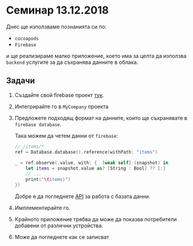 # Семинар 13.12.2018

Днес ще използваме познанията си по:

* `cocoapods`
* `Firebase`

и ще реализираме малко приложение, което има за целта да използва `backend` услугите за да съхранява данните в облака.


## Задачи

1. Създайте свой firebase проект [тук](https://firebase.google.com/docs/reference/swift/firebasedatabase/api/reference/Classes).
2. Интегрирайте го в `MyCompany` проекта
3. Предложете подходящ формат на данните, които ще съхранявате в `firebase database`.
	
	Така можем да четем данни от `firebase`:
	
	```swift
	// /items/*
	ref = Database.database().reference(withPath: "items")
        
    _ = ref.observe(.value, with: {  [weak self] (snapshot) in
        let items = snapshot.value as? [String : Bool] ?? [:]
        // ...
        print("\(items)")
    })
	```
	
	Добре е да погледнете [API](https://firebase.google.com/docs/reference/swift/firebasedatabase/api/reference/Classes) за работа с базата данни. 
4. Имплементирайте го.
5. Крайното приложение трябва да може да показва потребители добавени от различни устройства.
6. Може да погледнете как се записват 